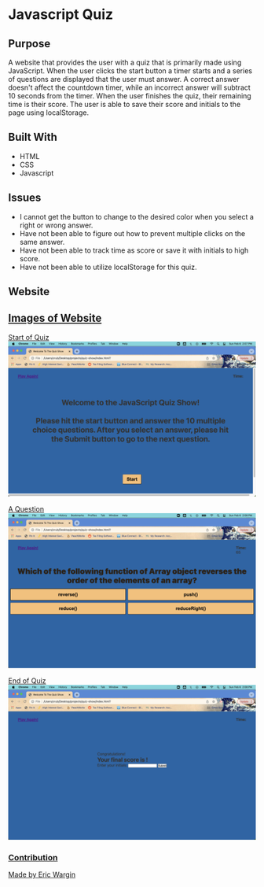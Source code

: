 # Javascript Quiz

## Purpose
A website that provides the user with a quiz that is primarily made using JavaScript. When the user clicks the start button a timer starts and a series of questions are displayed that the user must answer.  A correct answer doesn't affect the countdown timer, while an incorrect answer will subtract 10 seconds from the timer.  When the user finishes the quiz, their remaining time is their score.  The user is able to save their score and initials to the page using localStorage.

## Built With
* HTML
* CSS 
* Javascript

## Issues
* I cannot get the button to change to the desired color when you select a right or wrong answer.
* Have not been able to figure out how to prevent multiple clicks on the same answer.
* Have not been able to track time as score or save it with initials to high score.
* Have not been able to utilize localStorage for this quiz.

## Website
<a href="https://iwmwargin.github.io/quiz-show/" target="_blank">

## Images of Website
Start of Quiz
<img src="https://github.com/iwmwargin/quiz-show/blob/main/assets/images/startQuiz.png">

A Question
<img src="https://github.com/iwmwargin/quiz-show/blob/main/assets/images/question.png">

End of Quiz
<img src="https://github.com/iwmwargin/quiz-show/blob/main/assets/images/endGame.png">

### Contribution
Made by Eric Wargin
